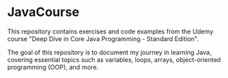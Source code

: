 # JavaCourse

This repository contains exercises and code examples from the Udemy course "Deep Dive in Core Java Programming - Standard Edition".

The goal of this repository is to document my journey in learning Java, covering essential topics such as variables, loops, arrays, object-oriented programming (OOP), and more.  
 

